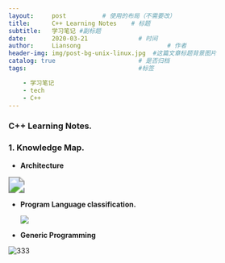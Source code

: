 ```yaml
---
layout:     post   		  # 使用的布局（不需要改）
title:      C++ Learning Notes    # 标题
subtitle:   学习笔记 #副标题
date:       2020-03-21 				# 时间
author:     Liansong 						# 作者
header-img: img/post-bg-unix-linux.jpg 	#这篇文章标题背景图片
catalog: true 						# 是否归档
tags:								#标签

    - 学习笔记
    - tech
    - C++
---
```




### C++ Learning Notes. 

### 1. Knowledge Map. 

-  **Architecture**  

  <img src="https://cdn.jsdelivr.net/gh/yeliansong/github-blog-PIC/blog-images/00831rSTgy1gd1jc7hhp6j30u0115q9e.jpg" style="zoom:200%;" />

  

-  **Program Language classification.**

    ![](https://cdn.jsdelivr.net/gh/yeliansong/github-blog-PIC/blog-images/00831rSTgy1gd1jcgs1bmj31as0q6afc.jpg)

-   **Generic Programming**

  <img src="https://tva1.sinaimg.cn/large/00831rSTgy1gd1jcw620nj30u011cjy7.jpg" alt="333" style="zoom:100%;" />
